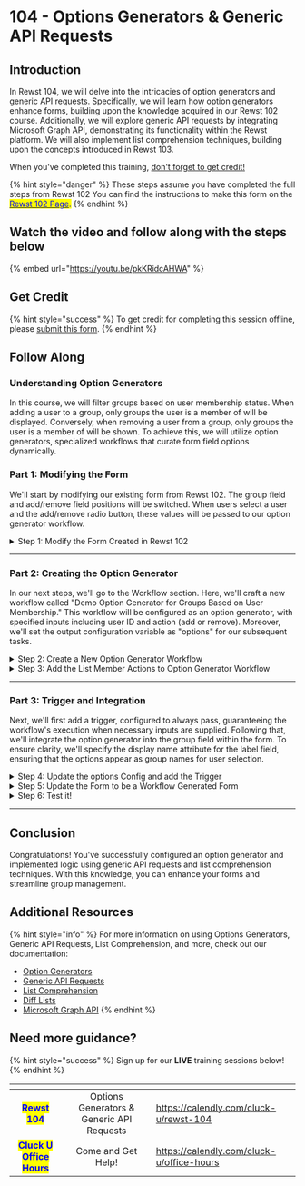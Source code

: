 # 104 - Options Generators & Generic API Requests

## Introduction

In Rewst 104, we will delve into the intricacies of option generators and generic API requests. Specifically, we will learn how option generators enhance forms, building upon the knowledge acquired in our Rewst 102 course. Additionally, we will explore generic API requests by integrating Microsoft Graph API, demonstrating its functionality within the Rewst platform. We will also implement list comprehension techniques, building upon the concepts introduced in Rewst 103.

When you've completed this training, [don't forget to get credit](104-options-generators-and-generic-api-requests.md#get-credit)[!](https://app.rewst.io/form/cdeabeb5-7fcb-4695-8534-94af2bcb10f0)

{% hint style="danger" %}
These steps assume you have completed the full steps from Rewst 102 You can find the instructions to make this form on the [<mark style="color:blue;">Rewst 102 Page</mark>](102-building-a-basic-workflow.md)<mark style="color:blue;">.</mark>
{% endhint %}

## Watch the video and follow along with the steps below

{% embed url="https://youtu.be/pkKRidcAHWA" %}

## Get Credit

{% hint style="success" %}
To get credit for completing this session offline, please [submit this form](https://app.rewst.io/form/cdeabeb5-7fcb-4695-8534-94af2bcb10f0).
{% endhint %}

## Follow Along

### Understanding Option Generators

In this course, we will filter groups based on user membership status. When adding a user to a group, only groups the user is a member of will be displayed. Conversely, when removing a user from a group, only groups the user is a member of will be shown. To achieve this, we will utilize option generators, specialized workflows that curate form field options dynamically.

### Part 1: Modifying the Form

We'll start by modifying our existing form from Rewst 102. The group field and add/remove field positions will be switched. When users select a user and the add/remove radio button, these values will be passed to our option generator workflow.

<details>

<summary>Step 1: Modify the Form Created in Rewst 102</summary>

**Open the Form**

1. **Go to** _Automations_ → _Forms_ in the menu.
2. **Search** for the _Add or Remove from AzureAD Group_ Form.
3. **Click** on the Form to Open it.

**Re-order the Form**

1. **Drag and Drop** the _Add or Remove Field_ above _Group_.
2. **Click** the _Save_ button at the top right of the form builder.
3. **Click** _Submit_ on the pop-up to confirm.

</details>

***

### Part 2: Creating the Option Generator

In our next steps, we'll go to the Workflow section. Here, we'll craft a new workflow called "Demo Option Generator for Groups Based on User Membership." This workflow will be configured as an option generator, with specified inputs including user ID and action (add or remove). Moreover, we'll set the output configuration variable as "options" for our subsequent tasks.

<details>

<summary>Step 2: Create a New Option Generator Workflow</summary>

**Create a New Workflow**

1. **Go to** _Automations_ → _Workflows_ in the menu.
   * You can open this in a new tab to make it easier.
2. **Click** _Create_ at the top right to add a new Workflow.
3. **Type** _Option Generator for Groups based on User Membership_ for the name.
4. **Click** Submit.

**Add Output Configuration in Workflow Variables**

1. **Click** on _Configure Workflow Variables_ (The Pencil icon) at the top right of the Menu.
2. **Choose** _Option Generator_ for the _Workflow Type_ dropdown.
3. **Click** on the Add (+) button next to _Output Configuration_ at the bottom.
4. **Type** _options_ for the _Field Name_.
5. **Click** Submit.

**Add Input Configuration Variables**

1. **Click** on the Add (+) button next to _Input Configuration_.
2. **Type** _action_ for the _name_.
3. **Click** _Required_.
4. **Click** on the Add (+) button next to _Input Configuration_ again.
5. **Type** _user\_id_ for the _name_.
6. **Click** _Required_.
7. **Click** Submit.

</details>

<details>

<summary>Step 3: Add the List Member Actions to Option Generator Workflow</summary>

**Add a Core Noop Action to the Canvas**

1. **Drag and Drop** the _noop_ action to the Workflow Canvas.
   * You can find this in the Core section or by searching.
2. **Click** on the _noop_ to open the Details menu.
3. **Click** the edit button next to _core\_noop_.
4. **Rename** the action to _add\_or\_remove_.
5. **Click** _Advanced_.
6. **Choose** the _Follow First_ Transition Mode.

**Create a Transition for Adding a User**

1. **Click** on the default _On Success_ transition on the _add\_or\_remove_ noop.
2. **Type** _Add_ for the _Custom Label_.
3. **Click** the _Custom Condition_ button from the Condition options.
4. **Click** the Source button next to the _Custom Condition_ field.
5. **Type** `{{ CTX.action == "add" }}` in the editor.
6. **Close** the editor.

**Create a Transition for Removing a User**

1. **Click** the Add (+) button next to the _Add_ transition.
2. **Type** _Remove_ for the _Custom Label_.
3. **Click** the _Custom Condition_ button from the Condition options.
4. **Click** the Source button next to the _Custom Condition_ field.
5. **Type** `{{ CTX.action == "remove" }}` in the editor.

**Add a Graph API Request action to List Member Groups**

1. **Drag and Drop** the _Graph API Request_ action to the Workflow Canvas.
   * You can find this in the Microsoft Graph section or by searching.
2. **Click** on the new action to open the Details menu.
3. **Click** the edit button next to the name.
4. **Rename** the action to _list\_user\_groups_.

**Add API Information to the List User Groups Action**

<mark style="color:blue;">It is recommended that you reference the API Docs</mark> [<mark style="color:blue;">These docs are references in this portion of the training</mark>](https://learn.microsoft.com/en-us/graph/api/user-list-memberof?view=graph-rest-1.0\&tabs=http)

1. **Click** the Source button next to the _Endpoint_ field.
2. **Add** `/users/{id | userPrincipalName}/memberOf` from the API docs to the editor.
3.  **Replace** `{id | userPrincipalName}` with `{{ CTX.user_id }}` so it looks like the following:

    ```django
    /users/{{ CTX.user_id }}/memberOf
    ```
4. **Close** the editor.
5. **Click and Drag** the transition from the _add\_or\_remove_ action to the _list\_user\_groups_ action.
   * To do this, you will need to hover over the circle under the _Remove_ section of the action.

**Add a Graph List Groups action to List All Groups**

1. **Drag and Drop** the _List Groups_ action to the Workflow Canvas.
   * You can find this in the Microsoft Graph section or by searching.
2. **Click** on the action to open the Details menu.
3. **Click** the edit button next to name.
4. **Rename** the action to _list\_all\_groups_.

**Add a Data Alias to the List All Groups action**

1. **Click** on the _On Success_ transition.
2. **Click** on the Add (+) button next to _Data Aliases_.
3. **Type** _all\_groups_ as the _key_.
4. **Open** the Source editor.
5. **Add** the following to the editor:

```django
{{ RESULT.result.data.value }}
```

6. **Close** the editor.
7. **Click and Drag** the transition from the _add\_or\_remove_ action to the _list\_all\_groups_ action.
   * To do this, you will need to hover over the circle under the _Add_ section of the action.

**Add a Data Alias to the List User Groups action**

1. **Click** on the _On Success_ transition of _list\_user\_groups_.
2. **Click** on the Add (+) button next to _Data Aliases_.
3. **Type** _group\_list_ as the _key_.
4. **Open** the Source editor.
5.  **Add** the following to the editor:

    ```django
    {{ RESULT.result.data.value }}
    ```
6. **Close** the editor.

**Copy the List User Groups Action**

1. **Click** on the options menu next to the _list\_user\_groups_ action.
2. **Click** _Create Copy_.
3. **Move** it on the Canvas under the _list\_all\_groups_ action.
4. **Drag** the Transition from _list\_all\_groups_ to the _list\_user\_groups_ copy.
5. **Click** on the _On Success_ Transition for the new copy.
6. **Change** the Data Alias from _group\_list_ to _user\_groups_.

**Add a Final Noop to Build the Group List**

1. **Add** a _core\_noop_ action under the _list\_user\_groups_ action.
2. **Click** on the action to open the Details menu.
3. **Change** the name to _build\_group\_list_.
4. **Click** the _On Success_ Transition.
5. **Click** on the Add (+) button next to _Data Aliases_.
6. **Type** _group\_list_ as the _key_.
7. **Open** the Source editor.
8.  **Add** the following Jinja to the editor:

    ```django
    {{
        [
            group
            for group in CTX.all_groups
            if group.id not in [
                user_group.id
                for user_group in CTX.user_groups
            ]
        ]
    }}
    ```
9. **Close** the editor.

**Add the Final Transition**

1. **Drag** the Transition from _list\_user\_groups_ to the _build\_group\_list_ copy.
2. **Click** _Publish_.
3. **Click** _Submit_.

</details>

***

### Part 3: Trigger and Integration

Next, we'll first add a trigger, configured to always pass, guaranteeing the workflow's execution when necessary inputs are supplied. Following that, we'll integrate the option generator into the group field within the form. To ensure clarity, we'll specify the display name attribute for the label field, ensuring that the options appear as group names for user selection.

<details>

<summary>Step 4: Update the options Config and add the Trigger</summary>

**Open the Workflow Variables**

1. **Click** on _Configure Workflow Variables_ (The Pencil icon) at the top right of the Menu.
2. **Open** the source editor next to the options _Output Configuration_.
3.  **Type** the following:

    ```django
    {{ CTX.group_list }}
    ```
4. **Click** Submit.

**Add and Configure the Trigger**

1. **Click** _Add Trigger_ in the top menu.
2. **Type** _Option Generator_ for the Name.
3. **Click** the slider next to _Enabled_.
4. **Choose** _Core - Always Pass_ Trigger Type.
5. **Click** the slider next to _All current and future managed organizations_.
6. **Click** the Add (+) button next to _Integration Overrides_.
7. **Choose** _Microsoft Graph_ for the _Integration_ dropdown.
8. **Click** _Submit_.
   * You may need to Click _Cancel_ after to close it.
9. **Click** _Publish_ at the top right of the workflow.
10. **Click** _Submit_.

</details>

<details>

<summary>Step 5: Update the Form to be a Workflow Generated Form</summary>

**Change the Group field to Workflow Generated**

1. **Go to** _Automations_ → _Forms_ in the menu.
   * If you already have another tab open, go back to your form.
2. **Open** the _Add or Remove from AzureAD Group_ Form.
3. **Click** on the _Group_ field.
4. **Click** the slider under _Workflow Generated_.

**Configure the Details of the Workflow Generated Field**

1. **Select** the _Option Generator for Groups based on User Membership_ Workflow from the dropdown.
   1. Refresh the page if the workflow does not appear.
2. **Replace** the _Label Field_ default with _displayName_.
3. **Choose** _Option Generator_ for the Trigger.
4. **Click** _Populate from form field_ under the `schema.enumSourceWorkflow.input.action` field.
5. **Choose** `action` from the dropdown.
6. **Click** _Populate from form field_ under the `schema.enumSourceWorkflow.input.user_id` field.
7. **Choose** `user_id` from the dropdown.
8. **Click** _Save_.
9. **Click** _Submit_.

**Run the Form to Pull the Options Generator**

1. **Click** on _View Usages_ at the top right.
2. **Click** on the _View Direct URLs_.
3. **Click** on the link.

<mark style="color:red;">⚠️ You will not see the link if you haven't completed Rewst 102 The link shows up because the Workflow built in 102 has the Form set as a trigger. You can find the instructions to make this workflow on the Rewst 102 Page</mark>

</details>

<details>

<summary>Step 6: Test it!</summary>

**Try it for yourself!**

1. **Choose** a User.
2. **Click** Add or Remove.
3. **Check** to see if the groups show correctly!

</details>

***

## Conclusion

Congratulations! You've successfully configured an option generator and implemented logic using generic API requests and list comprehension techniques. With this knowledge, you can enhance your forms and streamline group management.

## Additional Resources

{% hint style="info" %}
For more information on using Options Generators, Generic API Requests, List Comprehension, and more, check out our documentation:

* [Option Generators](../../documentation/workflows/workflow-generated-options.md)
* [Generic API Requests](../../documentation/integrations/cloud/microsoft-cloud-integration-bundle/microsoft-graph/microsoft-graph-integration-setup.md#graph-api-request)
* [List Comprehension](../../documentation/jinja/use-cases-and-best-practices/jinja-lists.md)
* [Diff Lists](../../documentation/workflows/actions-in-rewst/transform-actions/diff-lists.md)
* [Microsoft Graph API](https://learn.microsoft.com/en-us/graph/api/overview?view=graph-rest-1.0)
{% endhint %}

## Need more guidance?&#x20;

{% hint style="success" %}
Sign up for our **LIVE** training sessions below!
{% endhint %}

<table data-card-size="large" data-view="cards"><thead><tr><th align="center"></th><th align="center"></th><th data-hidden data-card-target data-type="content-ref"></th></tr></thead><tbody><tr><td align="center"><mark style="color:blue;"><strong>Rewst 104</strong></mark></td><td align="center">Options Generators &#x26; Generic API Requests</td><td><a href="https://calendly.com/cluck-u/rewst-104">https://calendly.com/cluck-u/rewst-104</a></td></tr><tr><td align="center"><mark style="color:blue;"><strong>Cluck U Office Hours</strong></mark></td><td align="center">Come and Get Help!</td><td><a href="https://calendly.com/cluck-u/office-hours">https://calendly.com/cluck-u/office-hours</a></td></tr></tbody></table>
